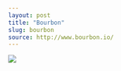 ```yaml
---
layout: post
title: "Bourbon"
slug: bourbon
source: http://www.bourbon.io/
---
```


<img src="/beautiful-open/screenshots/bourbon.png">